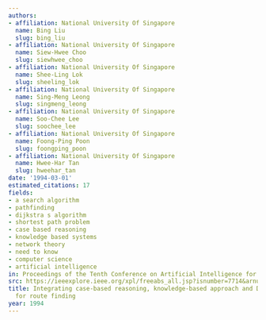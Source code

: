 ```yaml
---
authors:
- affiliation: National University Of Singapore
  name: Bing Liu
  slug: bing_liu
- affiliation: National University Of Singapore
  name: Siew-Hwee Choo
  slug: siewhwee_choo
- affiliation: National University Of Singapore
  name: Shee-Ling Lok
  slug: sheeling_lok
- affiliation: National University Of Singapore
  name: Sing-Meng Leong
  slug: singmeng_leong
- affiliation: National University Of Singapore
  name: Soo-Chee Lee
  slug: soochee_lee
- affiliation: National University Of Singapore
  name: Foong-Ping Poon
  slug: foongping_poon
- affiliation: National University Of Singapore
  name: Hwee-Har Tan
  slug: hweehar_tan
date: '1994-03-01'
estimated_citations: 17
fields:
- a search algorithm
- pathfinding
- dijkstra s algorithm
- shortest path problem
- case based reasoning
- knowledge based systems
- network theory
- need to know
- computer science
- artificial intelligence
in: Proceedings of the Tenth Conference on Artificial Intelligence for Applications
src: https://ieeexplore.ieee.org/xpl/freeabs_all.jsp?isnumber=7714&arnumber=323680&count=82&index=61
title: Integrating case-based reasoning, knowledge-based approach and Dijkstra algorithm
  for route finding
year: 1994
---
```

